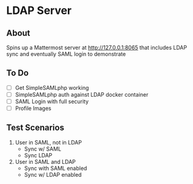 # LDAP Server

## About

Spins up a Mattermost server at http://127.0.0.1:8065 that includes LDAP sync and eventually SAML login to demonstrate 

## To Do

- [ ] Get SimpleSAMLphp working
- [ ] SimpleSAMLphp auth against LDAP docker container
- [ ] SAML Login with full security
- [ ] Profile Images

## Test Scenarios

1. User in SAML, not in LDAP
	- Sync w/ SAML
	- Sync LDAP
2. User in SAML and LDAP
	- Sync with SAML enabled
	- Sync w/ LDAP enabled